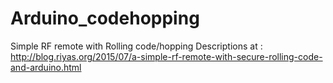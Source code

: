 # Arduino_codehopping
Simple RF remote with Rolling code/hopping
Descriptions at :
http://blog.riyas.org/2015/07/a-simple-rf-remote-with-secure-rolling-code-and-arduino.html


